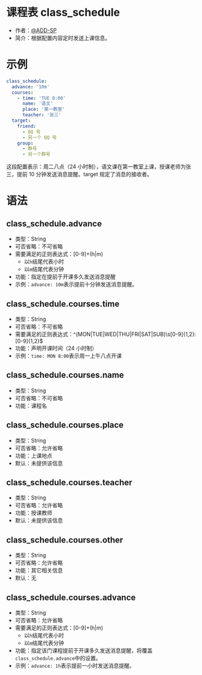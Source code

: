 # 课程表 class_schedule

+ 作者：[@ADD-SP](https://github.com/ADD-SP)
+ 简介：根据配置内容定时发送上课信息。

# 示例

```yml
class_schedule:
  advance: '10m'
  courses:
    - time: 'TUE 8:00'
      name: '语文'
      place: '第一教室'
      teacher: '张三'
  target:
    friend:
      - QQ 号
      - 另一个 QQ 号
    group:
      - 群号
      - 另一个群号
```

这段配置表示：周二八点（24 小时制），语文课在第一教室上课，授课老师为张三，提前 10 分钟发送消息提醒。target 规定了消息的接收者。

# 语法

## class_schedule.advance

+ 类型：String
+ 可否省略：不可省略
+ 需要满足的正则表达式：[0-9]+(h|m)
    + 以`h`结尾代表小时
    + 以`m`结尾代表分钟
+ 功能：指定在提前于开课多久发送消息提醒
+ 示例：`advance: 10m`表示提前十分钟发送消息提醒。

## class_schedule.courses.time

+ 类型：String
+ 可否省略：不可省略
+ 需要满足的正则表达式：^(MON|TUE|WED|THU|FRI|SAT|SUB)\s[0-9]{1,2}:[0-9]{1,2}$
+ 功能：声明开课时间（24 小时制）
+ 示例：`time: MON 8:00`表示周一上午八点开课

## class_schedule.courses.name

+ 类型：String
+ 可否省略：不可省略
+ 功能：课程名

## class_schedule.courses.place

+ 类型：String
+ 可否省略：允许省略
+ 功能：上课地点
+ 默认：未提供该信息

## class_schedule.courses.teacher

+ 类型：String
+ 可否省略：允许省略
+ 功能：授课教师
+ 默认：未提供该信息

## class_schedule.courses.other

+ 类型：String
+ 可否省略：允许省略
+ 功能：其它相关信息
+ 默认：无

## class_schedule.courses.advance

+ 类型：String
+ 可否省略：允许省略
+ 需要满足的正则表达式：[0-9]+(h|m)
    + 以`h`结尾代表小时
    + 以`m`结尾代表分钟
+ 功能：指定该门课程提前于开课多久发送消息提醒，将覆盖`class_schedule.advance`中的设置。
+ 示例：`advance: 1h`表示提前一小时发送消息提醒。
